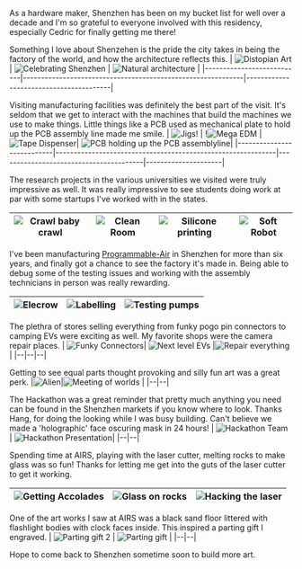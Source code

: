 As a hardware maker, Shenzhen has been on my bucket list for well over a decade and I'm so grateful to everyone involved with this residency, especially Cedric for finally getting me there!

Something I love about Shenzehen is the pride the city takes in being the factory of the world, and how the architecture reflects this.
| ![Distopian Art](media/Distopian%20Art.jpeg) | ![Celebrating Shenzhen](media/Celebrating%20Shenzhen.jpeg) | ![Natural architecture](media/Natural%20architecture.jpeg)  |
|---------------------------|-------------------------------------------------------------|----------------------------------------|

Visiting manufacturing facilities was definitely the best part of the visit. It's seldom that we get to interact with the machines that build the machines we use to make things. Little things like a PCB used as mechanical plate to hold up the PCB assembly line made me smile.
| ![Jigs!](media/Jigs!.jpeg) | !![Mega EDM](media/Mega%20EDM.jpeg) | ![Tape Dispenser](media/Tape%20Dispenser.jpeg)| ![PCB holding up the PCB assemblyline](media/PCB%20holding%20up%20the%20PCB%20assemblyline.jpeg)|
|---------------------------|-------------------------------------------------------------|----------------------------------------|---------------------|

The research projects in the various universities we visited were truly impressive as well. It was really impressive to see students doing work at par with some startups I've worked with in the states.

| ![Crawl baby crawl](media/Crawl%20baby%20crawl.jpeg) | ![Clean Room](media/Clean%20Room.jpeg) | ![Silicone printing](media/Silicone%20printing.jpeg) | ![Soft Robot](media/Soft%20Robot.jpeg) |
|---------------------------|-------------------------------------------------------------|----------------------------------------|---------------------|

I've been manufacturing [Programmable-Air](programmable-air.com) in Shenzhen for more than six years, and finally got a chance to see the factory it's made in. Being able to debug some of the testing issues and working with the assembly technicians in person was really rewarding. 

|![Elecrow](media/Elecrow.jpeg) | ![Labelling](media/Labelling.jpeg)| ![Testing pumps](media/Testing%20pumps.jpeg) |
|---------------------------|-------------------------------------------------------------|----------------------------------------|

The plethra of stores selling everything from funky pogo pin connectors to camping EVs were exciting as well. My favorite shops were the camera repair places.
|  ![Funky Connectors](media/Funky%20COnnectors.jpeg)| ![Next level EVs](media/Next%20level%20EVs.jpeg) |![Repair everything](media/Repair%20everything.jpeg) |
|--|--|--|

Getting to see equal parts thought provoking and silly fun art was a great perk.
|![Alien](media/Alien.jpg)|![Meeting of worlds](media/Meeting%20of%20worlds.jpeg) |
|--|--|

The Hackathon was a great reminder that pretty much anything you need can be found in the Shenzhen markets if you know where to look. Thanks Hang, for doing the looking while I was busy building. Can't believe we made a 'holographic' face oscuring mask in 24 hours!
| ![Hackathon Team](media/Hackathon%20Team.jpg) | ![Hackathon Presentation](media/Hackathon%20Presentation.jpg)|
|--|--|



Spending time at AIRS, playing with the laser cutter, melting rocks to make glass was so fun! Thanks for letting me get into the guts of the laser cutter to get it working. 

| ![Getting Accolades](media/Getting%20Accolades.jpg)| ![Glass on rocks](media/Glass%20on%20rocks.jpeg) |![Hacking the laser](media/Hacking%20the%20laser.jpeg) |
|--|--|--|

One of the art works I saw at AIRS was a black sand floor littered with flashlight bodies with clock faces inside. This inspired a parting gift I engraved.
| ![Parting gift 2](media/Parting%20gift%202.jpeg) | ![Parting gift](media/Parting%20gift.jpeg) | 
|--|--|

Hope to come back to Shenzhen sometime soon to build more art.
